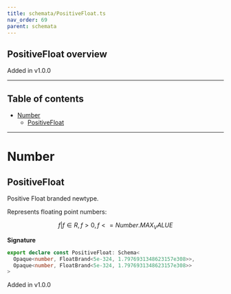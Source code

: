```yaml
---
title: schemata/PositiveFloat.ts
nav_order: 69
parent: schemata
---
```


## PositiveFloat overview

Added in v1.0.0

---

<h2 class="text-delta">Table of contents</h2>

- [Number](#number)
  - [PositiveFloat](#positivefloat)

---

# Number

## PositiveFloat

Positive Float branded newtype.

Represents floating point numbers:

```math
 { f | f ∈ R, f > 0, f <= Number.MAX_VALUE }
```

**Signature**

```ts
export declare const PositiveFloat: Schema<
  Opaque<number, FloatBrand<5e-324, 1.7976931348623157e308>>,
  Opaque<number, FloatBrand<5e-324, 1.7976931348623157e308>>
>
```

Added in v1.0.0
